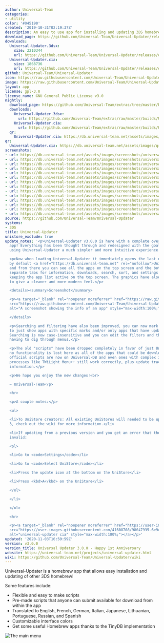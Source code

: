 ```yaml
---
author: Universal-Team
categories:
- utility
color: '#045190'
created: '2019-10-31T02:19:37Z'
description: An easy to use app for installing and updating 3DS homebrew
download_page: https://github.com/Universal-Team/Universal-Updater/releases/tag/v3.0.0
downloads:
  Universal-Updater.3dsx:
    size: 2210344
    url: https://github.com/Universal-Team/Universal-Updater/releases/download/v3.0.0/Universal-Updater.3dsx
  Universal-Updater.cia:
    size: 1868736
    url: https://github.com/Universal-Team/Universal-Updater/releases/download/v3.0.0/Universal-Updater.cia
github: Universal-Team/Universal-Updater
icon: https://raw.githubusercontent.com/Universal-Team/Universal-Updater/master/app/icon.png
image: https://raw.githubusercontent.com/Universal-Team/Universal-Updater/master/app/banner.png
layout: app
license: gpl-3.0
license_name: GNU General Public License v3.0
nightly:
  download_page: https://github.com/Universal-Team/extras/tree/master/builds/Universal-Updater
  downloads:
    Universal-Updater.3dsx:
      url: https://github.com/Universal-Team/extras/raw/master/builds/Universal-Updater/Universal-Updater.3dsx
    Universal-Updater.cia:
      url: https://github.com/Universal-Team/extras/raw/master/builds/Universal-Updater/Universal-Updater.cia
  qr:
    Universal-Updater.cia: https://db.universal-team.net/assets/images/qr/nightly/universal-updater.cia.png
qr:
  Universal-Updater.cia: https://db.universal-team.net/assets/images/qr/universal-updater.cia.png
screenshots:
- url: https://db.universal-team.net/assets/images/screenshots/universal-updater/directorySettings.png
- url: https://db.universal-team.net/assets/images/screenshots/universal-updater/languageSelection.png
- url: https://db.universal-team.net/assets/images/screenshots/universal-updater/autoUpdateSettings.png
- url: https://db.universal-team.net/assets/images/screenshots/universal-updater/sortMenu.png
- url: https://db.universal-team.net/assets/images/screenshots/universal-updater/listStyle.png
- url: https://db.universal-team.net/assets/images/screenshots/universal-updater/settingsMenu.png
- url: https://db.universal-team.net/assets/images/screenshots/universal-updater/directorySelection.png
- url: https://db.universal-team.net/assets/images/screenshots/universal-updater/searchMenu.png
- url: https://db.universal-team.net/assets/images/screenshots/universal-updater/credits.png
- url: https://db.universal-team.net/assets/images/screenshots/universal-updater/guiSettings.png
- url: https://db.universal-team.net/assets/images/screenshots/universal-updater/markMenu.png
- url: https://db.universal-team.net/assets/images/screenshots/universal-updater/downloadList.png
- url: https://db.universal-team.net/assets/images/screenshots/universal-updater/entryInfo.png
- url: https://db.universal-team.net/assets/images/screenshots/universal-updater/storeSelection.png
source: https://github.com/Universal-Team/Universal-Updater
systems:
- 3DS
title: Universal-Updater
unistore_exclude: true
update_notes: '<p>Universal-Updater v3.0.0 is here with a complete overhaul to the
  app! Everything has been thought through and redesigned with the goal of making
  using Universal-Updater a much simpler and more intuitive experience.</p>

  <p>Now when loading Universal-Updater it immediately opens the last used UniStore,
  by default <a href="https://db.universal-team.net" rel="nofollow">Universal-DB</a>,
  and from there you can see all the apps on the top screen and the bottom now has
  separate tabs for information, downloads, search, sort, and settings while still
  keeping the app list active on the top screen. The graphics have also been redone
  to give a cleaner and more modern feel.</p>

  <details><summary>Screenshot</summary>

  <p><a target="_blank" rel="noopener noreferrer" href="https://raw.githubusercontent.com/Universal-Team/Universal-Updater/master/screenshots/EntryInfo.png"><img
  src="https://raw.githubusercontent.com/Universal-Team/Universal-Updater/master/screenshots/EntryInfo.png"
  alt="A screenshot showing the info of an app" style="max-width:100%;"></a></p>

  </details>

  <p>Searching and filtering have also been improved, you can now mark apps and filter
  to just show apps with specific marks and/or only apps that have updates available.
  Searching is now case-insensitive and you can edit the filters and the search without
  having to dig through menus.</p>

  <p>The old "scripts" have been dropped completely in favor of just UniStores, but
  no functionality is lost here as all of the apps that could be downloaded with the
  official scripts are now on Universal-DB and even ones with complex installation
  processes like TWiLight Menu++ still work correctly, plus update tracking and more
  information.</p>

  <p>We hope you enjoy the new changes!<br>

  ~ Universal-Team</p>

  <hr>

  <p>A couple notes:</p>

  <ul>

  <li>To UniStore creators: All existing UniStores will needed to be updated to version
  3, check out the wiki for more information.</li>

  <li>If updating from a previous version and you get an error that the UniStore is
  invalid:

  <ol>

  <li>Go to <code>Settings</code></li>

  <li>Go to <code>Select UniStore</code></li>

  <li>Press the update icon at the bottom on the UniStore</li>

  <li>Press <kbd>A</kbd> on the UniStore</li>

  </ol>

  </li>

  </ul>

  <hr>

  <p><a target="_blank" rel="noopener noreferrer" href="https://user-images.githubusercontent.com/41608708/98047935-6e9ce800-1df2-11eb-8ff4-8146a71c90c8.png"><img
  src="https://user-images.githubusercontent.com/41608708/98047935-6e9ce800-1df2-11eb-8ff4-8146a71c90c8.png"
  alt="universal-updater cia" style="max-width:100%;"></a></p>'
updated: '2020-11-03T16:59:59Z'
version: v3.0.0
version_title: Universal Updater 3.0.0 - Happy 1st Anniversary
website: https://universal-team.net/projects/universal-updater.html
wiki: https://github.com/Universal-Team/Universal-Updater/wiki
---
```

Universal-Updater is a homebrew app that allows easy installation and updating of other 3DS homebrew!

Some features include:
- Flexible and easy to make scripts
- Pre-made scripts that anyone can submit available for download from within the app
- Translated to English, French, German, Italian, Japanese, Lithuanian, Portuguese, Russian, and Spanish
- Customizable interface colors
- Get some useful Homebrew apps thanks to the TinyDB implementation

![The main menu](https://universal-team.net/images/universal-updater/entryInfo.png)